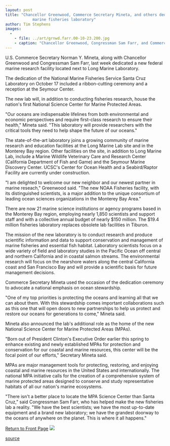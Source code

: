 ```yaml
---
layout: post
title: "Chancellor Greenwood, Commerce Secretary Mineta, and others dedicate new federal
			marine fisheries laboratory"
author: Tim Stephens
images:
  -
    - file: ../art/grnwd.farr.00-10-23.200.jpg
    - caption: "Chancellor Greenwood, Congressman Sam Farr, and Commerce Secretary Norman Mineta joined to dedicate the new National Marine Fisheries Service lab in Santa Cruz. Photo: Victor Schiffrin"
---
```


U.S. Commerce Secretary Norman Y. Mineta, along with Chancellor Greenwood and Congressman Sam Farr, last week dedicated a new federal marine research facility located next to Long Marine Laboratory.

The dedication of the National Marine Fisheries Service Santa Cruz Laboratory on October 17 included a ribbon-cutting ceremony and a reception at the Seymour Center.  
  
The new lab will, in addition to conducting fisheries research, house the nation's first National Science Center for Marine Protected Areas.  
  
"Our oceans are indispensable lifelines from both environmental and economic perspectives and require first-class research to ensure their health," Mineta said. "This laboratory will provide researchers with the critical tools they need to help shape the future of our oceans."  
  
The state-of-the-art laboratory joins a growing community of marine research and education facilities at the Long Marine Lab site and in the Monterey Bay region. Other facilities on the site, in addition to Long Marine Lab, include a Marine Wildlife Veterinary Care and Research Center (California Department of Fish and Game) and the Seymour Marine Discovery Center. UCSC's Center for Ocean Health and a Seabird/Raptor Facility are currently under construction.  
  
"I am delighted to welcome our new neighbor and our newest partner in marine reseach," Greenwood said. "The new NOAA Fisheries facility, with its distinguished scientists, is a major addition to the unique consortium of leading ocean sciences organizations in the Monterey Bay Area."  
  
There are now 21 marine science institutions or agency programs based in the Monterey Bay region, employing nearly 1,850 scientists and support staff and with a collective annual budget of nearly $150 million. The $19.4 million fisheries laboratory replaces obsolete lab facilities in Tiburon.   
  
The mission of the new laboratory is to conduct research and produce scientific information and data to support conservation and management of marine fisheries and essential fish habitat. Laboratory scientists focus on a wide variety of field and laboratory studies in the Pacific Ocean off central and northern California and in coastal salmon streams. The environmental research will focus on the nearshore waters along the central California coast and San Francisco Bay and will provide a scientific basis for future management decisions.   
  
Commerce Secretary Mineta used the occasion of the dedication ceremony to advocate a national emphasis on ocean stewardship.  
  
"One of my top priorities is protecting the oceans and learning all that we can about them. With this stewardship comes important collaborations such as this one that will open doors to new partnerships to help us protect and restore our oceans for generations to come," Mineta said.  
  
Mineta also announced the lab's additional role as the home of the new National Science Center for Marine Protected Areas (MPAs).   
  
"Born out of President Clinton's Executive Order earlier this spring to enhance existing and newly established MPAs for protection and conservation for our coastal and marine resources, this center will be the focal point of our efforts," Secretary Mineta said.   
  
MPAs are major management tools for protecting, restoring, and enjoying coastal and marine resources in the United States and internationally. The national MPA initiative calls for the creation of a comprehensive system of marine protected areas designed to conserve and study representative habitats of all our nation's marine ecosystems.   
  
"There isn't a better place to locate the MPA Science Center than Santa Cruz," said Congressman Sam Farr, who has helped make the new fisheries lab a reality. "We have the best scientists; we have the most up-to-date equipment and a brand new laboratory; we have the grandest doorway to the oceans of anywhere on the planet. This is where it all happens."  
  
[Return to Front Page][1] ![ ][2]

[1]: ../../index.html
[2]: ../../images/trans.gif

[source](http://www1.ucsc.edu/currents/00-01/10-23/fisheries.html "Permalink to fisheries")
